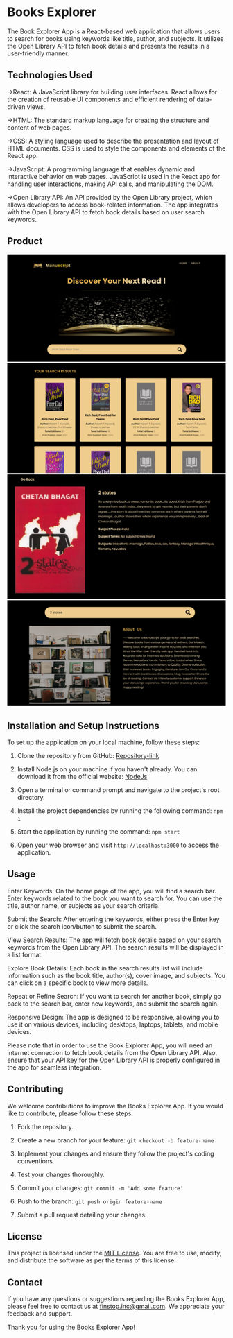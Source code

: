 # Books Explorer

The Book Explorer App is a React-based web application that allows users to search for books using keywords like title, author, and subjects. It utilizes the Open Library API to fetch book details and presents the results in a user-friendly manner.


## Technologies Used

->React: A JavaScript library for building user interfaces. React allows for the creation of reusable UI components and efficient rendering of data-driven views.

->HTML: The standard markup language for creating the structure and content of web pages.

->CSS: A styling language used to describe the presentation and layout of HTML documents. CSS is used to style the components and elements of the React app.

->JavaScript: A programming language that enables dynamic and interactive behavior on web pages. JavaScript is used in the React app for handling user interactions, making API calls, and manipulating the DOM.

->Open Library API: An API provided by the Open Library project, which allows developers to access book-related information. The app integrates with the Open Library API to fetch book details based on user search keywords.

## Product
![img](https://github.com/viditjain17/Books-Explorer/blob/master/src/images/Screenshot%202023-06-21%20003057.png)
![img](https://github.com/viditjain17/Books-Explorer/blob/master/src/images/Screenshot%202023-06-21%20003111.png)
![img](https://github.com/viditjain17/Books-Explorer/blob/master/src/images/Screenshot%202023-06-21%20003146.png)
![img](https://github.com/viditjain17/Books-Explorer/blob/master/src/images/Screenshot%202023-06-21%20003156.png)




## Installation and Setup Instructions

To set up the application on your local machine, follow these steps:

1. Clone the repository from GitHub: [Repository-link](https://github.com/viditjain17/Books-Explorer)

2. Install Node.js on your machine if you haven't already. You can download it from the official website: [NodeJs](https://nodejs.org)

3. Open a terminal or command prompt and navigate to the project's root directory.

4. Install the project dependencies by running the following command: `npm i`

5. Start the application by running the command: `npm start`

7. Open your web browser and visit `http://localhost:3000` to access the application.


## Usage
Enter Keywords: On the home page of the app, you will find a search bar. Enter keywords related to the book you want to search for. You can use the title, author name, or subjects as your search criteria.

Submit the Search: After entering the keywords, either press the Enter key or click the search icon/button to submit the search.

View Search Results: The app will fetch book details based on your search keywords from the Open Library API. The search results will be displayed in a list format.

Explore Book Details: Each book in the search results list will include information such as the book title, author(s), cover image, and subjects. You can click on a specific book to view more details.

Repeat or Refine Search: If you want to search for another book, simply go back to the search bar, enter new keywords, and submit the search again.

Responsive Design: The app is designed to be responsive, allowing you to use it on various devices, including desktops, laptops, tablets, and mobile devices.

Please note that in order to use the Book Explorer App, you will need an internet connection to fetch book details from the Open Library API. Also, ensure that your API key for the Open Library API is properly configured in the app for seamless integration.


## Contributing

We welcome contributions to improve the Books Explorer App. If you would like to contribute, please follow these steps:

1. Fork the repository.

2. Create a new branch for your feature: `git checkout -b feature-name`

3. Implement your changes and ensure they follow the project's coding conventions.

4. Test your changes thoroughly.

5. Commit your changes: `git commit -m 'Add some feature'`

6. Push to the branch: `git push origin feature-name`

7. Submit a pull request detailing your changes.

## License

This project is licensed under the [MIT License](https://opensource.org/licenses/MIT). You are free to use, modify, and distribute the software as per the terms of this license.

## Contact

If you have any questions or suggestions regarding the Books Explorer App, please feel free to contact us at finstop.inc@gmail.com. We appreciate your feedback and support.

Thank you for using the Books Explorer App!
